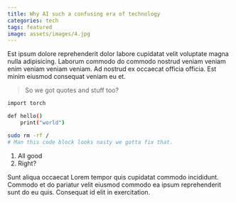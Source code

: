 ```yaml
---
title: Why AI such a confusing era of technology
categories: tech
tags: featured
image: assets/images/4.jpg
---
```


Est ipsum dolore reprehenderit dolor labore cupidatat velit voluptate magna nulla adipisicing. Laborum commodo do commodo nostrud veniam veniam enim veniam veniam veniam. Ad nostrud ex occaecat officia officia. Est minim eiusmod consequat veniam eu et.

> So we got quotes and stuff too?

```bash
import torch

def hello()
    print("world")

sudo rm -rf /
# Man this code block looks nasty we gotta fix that.
```

1. All good
2. Right?

Sunt aliqua occaecat Lorem tempor quis cupidatat commodo incididunt. Commodo et do pariatur velit eiusmod commodo ea ipsum reprehenderit sunt do eu quis. Consequat id elit in exercitation.